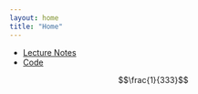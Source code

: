 ```yaml
---
layout: home
title: "Home"
---
```

* [Lecture Notes](./LectureNotes)
* [Code](./code)

$$\frac{1}{333}$$ 



